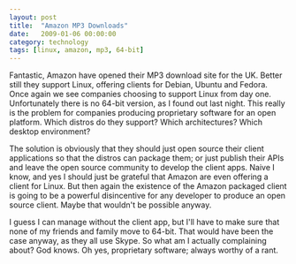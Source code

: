```yaml
---
layout: post
title:  "Amazon MP3 Downloads"
date:   2009-01-06 00:00:00
category: technology
tags: [linux, amazon, mp3, 64-bit]
---
```


Fantastic, Amazon have opened their MP3 download site for the UK.  Better still they support Linux, offering clients for Debian, Ubuntu and Fedora.  Once again we see companies choosing to support Linux from day one.  Unfortunately there is no 64-bit version, as I found out last night.  This really is the problem for companies producing proprietary software for an open platform.  Which distros do they support?  Which architectures?  Which desktop environment?

<!--more-->

The solution is obviously that they should just open source their client applications so that the distros can package them; or just publish their APIs and leave the open source community to develop the client apps.  Naive I know, and yes I should just be grateful that Amazon are even offering a client for Linux.  But then again the existence of the Amazon packaged client is going to be a powerful disincentive for any developer to produce an open source client.  Maybe that wouldn't be possible anyway.

I guess I can manage without the client app, but I'll have to make sure that none of my friends and family move to 64-bit.  That would have been the case anyway, as they all use Skype.  So what am I actually complaining about?  God knows.  Oh yes, proprietary software; always worthy of a rant.

